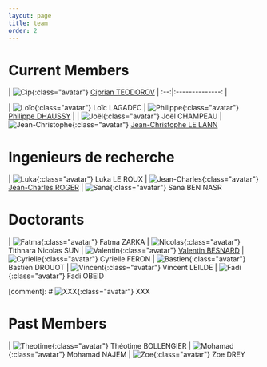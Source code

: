 ```yaml
---
layout: page
title: team
order: 2
---
```


# Current Members

| ![Cip](/images/people/cip.jpeg){:class="avatar"} [Ciprian TEODOROV](http://www.ensta-bretagne.fr/teodorov) |
:--:|:--------------:
|

| ![Loïc](/images/people/loic.jpeg){:class="avatar"} Loïc LAGADEC | ![Philippe](/images/people/Philippe.jpg){:class="avatar"} [Philippe DHAUSSY](http://www.ensta-bretagne.fr/dhaussy) |
| ![Joël](/images/people/joel.jpeg){:class="avatar"} Joël CHAMPEAU | ![Jean-Christophe](/images/people/jean-christophe.jpg){:class="avatar"} [Jean-Christophe LE LANN](http://www.jcll.fr/)

# Ingenieurs de recherche

| ![Luka](/images/people/luka.png){:class="avatar"} Luka LE ROUX | ![Jean-Charles](/images/people/jean-charles.jpeg){:class="avatar"} [Jean-Charles ROGER](https://www.linkedin.com/in/jeancharlesroger)
| ![Sana](/images/people/sana_ben_nasr.jpg){:class="avatar"} Sana BEN NASR

# Doctorants

| ![Fatma](/images/people/fatma_zarka.jpg){:class="avatar"} Fatma ZARKA
| ![Nicolas](/images/people/nicolas_tithnara_sun.jpg){:class="avatar"} Tithnara Nicolas SUN
| ![Valentin](/images/people/valentin.jpg){:class="avatar"} [Valentin BESNARD](https://www.researchgate.net/profile/Valentin_Besnard)
| ![Cyrielle](/images/people/cyrielle_feron.jpg){:class="avatar"} Cyrielle FERON
| ![Bastien](/images/people/bastien_drouot.jpg){:class="avatar"} Bastien DROUOT
| ![Vincent](/images/people/vincent_leilde.png){:class="avatar"} Vincent LEILDE
| ![Fadi](/images/people/fadi_obeid.jpg){:class="avatar"} Fadi OBEID

[comment]: # ![XXX](/images/people/member.png){:class="avatar"} XXX

# Past Members

| ![Theotime](/images/people/theotime_bollengier.jpg){:class="avatar"} Théotime BOLLENGIER
| ![Mohamad](/images/people/mohamad_najem.jpg){:class="avatar"} Mohamad NAJEM
| ![Zoe](/images/people/zoe.drey.jpg){:class="avatar"} Zoe DREY
